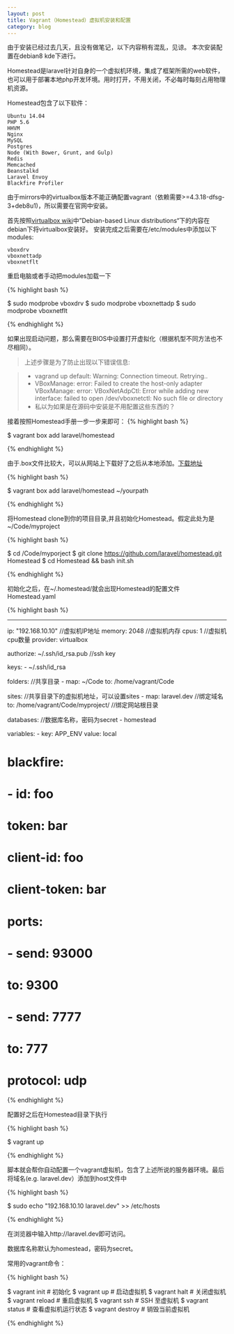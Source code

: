 ```yaml
---
layout: post
title: Vagrant（Homestead）虚拟机安装和配置
category: blog
---
```

由于安装已经过去几天，且没有做笔记，以下内容稍有混乱，见谅。
本次安装配置在debian8 kde下进行。

Homestead是laravel针对自身的一个虚拟机环境，集成了框架所需的web软件，也可以用于部署本地php开发环境。用时打开，不用关闭，不必每时每刻占用物理机资源。

Homestead包含了以下软件：

  
    Ubuntu 14.04
    PHP 5.6
    HHVM
    Nginx
    MySQL
    Postgres
    Node (With Bower, Grunt, and Gulp)
    Redis
    Memcached
    Beanstalkd
    Laravel Envoy
    Blackfire Profiler
  

由于mirrors中的virtualbox版本不能正确配置vagrant（依赖需要>=4.3.18-dfsg-3+deb8u1)，所以需要在官网中安装。

<!--more-->

首先按照[virtualbox wiki](https://www.virtualbox.org/wiki/Linux_Downloads)中”Debian-based Linux distributions“下的内容在debian下将virtualbox安装好。
安装完成之后需要在/etc/modules中添加以下modules:
  
    vboxdrv
    vboxnettadp
    vboxnetflt
  
重启电脑或者手动把modules加载一下

{% highlight bash %}

$ sudo modprobe vboxdrv
$ sudo modprobe vboxnettadp
$ sudo modprobe vboxnetflt

{% endhighlight %}

如果出现启动问题，那么需要在BIOS中设置打开虚拟化（根据机型不同方法也不尽相同）。

>上述步骤是为了防止出现以下错误信息:

> * vagrand up default: Warning: Connection timeout. Retrying..
> * VBoxManage: error: Failed to create the host-only adapter VBoxManage: error: VBoxNetAdpCtl: Error while adding new interface: failed to open /dev/vboxnetctl: No such file or directory
> * 私以为如果是在源码中安装是不用配置这些东西的？

接着按照Homestead手册一步一步来即可：
{% highlight bash %}

$ vagrant box add laravel/homestead

{% endhighlight %}

由于.box文件比较大，可以从网站上下载好了之后从本地添加。[下载地址](https://atlas.hashicorp.com/laravel/boxes/homestead)

{% highlight bash %}

$ vagrant box add laravel/homestead ~/yourpath

{% endhighlight %}

将Homestead clone到你的项目目录,并且初始化Homestead。假定此处为是~/Code/myproject

{% highlight bash %}

$ cd /Code/myporject
$ git clone https://github.com/laravel/homestead.git Homestead
$ cd Homestead && bash init.sh

{% endhighlight %}

初始化之后，在~/.homestead/就会出现Homestead的配置文件Homestead.yaml

{% highlight bash %}

---
ip: "192.168.10.10" //虚拟机IP地址
memory: 2048	//虚拟机内存
cpus: 1		//虚拟机cpu数量
provider: virtualbox

authorize: ~/.ssh/id_rsa.pub //ssh key

keys:
    - ~/.ssh/id_rsa

folders: //共享目录
    - map: ~/Code
      to: /home/vagrant/Code

sites:  //共享目录下的虚拟机地址，可以设置sites
    - map: laravel.dev  //绑定域名
      to: /home/vagrant/Code/myproject/   //绑定网站根目录

databases: //数据库名称，密码为secret
    - homestead

variables:
    - key: APP_ENV
      value: local

# blackfire:
#     - id: foo
#       token: bar
#       client-id: foo
#       client-token: bar

# ports:
#     - send: 93000
#       to: 9300
#     - send: 7777
#       to: 777
#       protocol: udp

{% endhighlight %}

配置好之后在Homestead目录下执行

{% highlight bash %}

$ vagrant up

{% endhighlight %}

脚本就会帮你自动配置一个vagrant虚拟机，包含了上述所说的服务器环境。最后将域名(e.g. laravel.dev）添加到host文件中

{% highlight bash %}

$ sudo echo "192.168.10.10 laravel.dev" >> /etc/hosts

{% endhighlight %}

在浏览器中输入http://laravel.dev即可访问。

数据库名称默认为homestead，密码为secret。

常用的vagrant命令：

{% highlight bash %}

$ vagrant init  # 初始化
$ vagrant up  # 启动虚拟机
$ vagrant halt  # 关闭虚拟机
$ vagrant reload  # 重启虚拟机
$ vagrant ssh  # SSH 至虚拟机
$ vagrant status  # 查看虚拟机运行状态
$ vagrant destroy  # 销毁当前虚拟机

{% endhighlight %}



